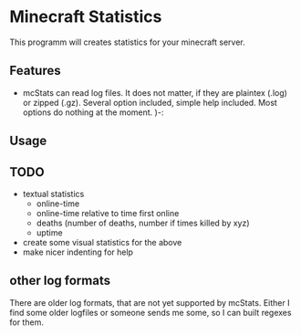 # Minecraft Statistics

This programm will creates statistics for your minecraft server.

## Features

* mcStats can read log files. It does not matter, if they are plaintex (.log) or zipped (.gz). Several option included, simple help included. Most options do nothing at the moment.  )-:

## Usage

## TODO

* textual statistics
    * online-time
    * online-time relative to time first online
    * deaths (number of deaths, number if times killed by xyz)
    * uptime
* create some visual statistics for the above
* make nicer indenting for help

## other log formats

There are older log formats, that are not yet supported by mcStats. Either I find some older logfiles or someone sends me some, so I can built regexes for them.
